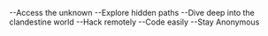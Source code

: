 --Access the unknown
--Explore hidden paths
--Dive deep into the clandestine world
--Hack remotely
--Code easily
--Stay Anonymous
